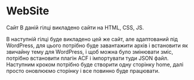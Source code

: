 # WebSite
Сайт
В даній гілці викладено сайти на HTML, CSS, JS.

В наступній гілці буде викладено цей же сайт, але адаптований під WordPress, для цього потрібно буде завантажити архів і встановити як звичайну тему для WordPress, і щоб можна було змінювати зміс, потрібно встановити плагін ACF і імпортувати туди JSON файл. Наступним кроком потрібно буде створити одну сторінку home, далі просто оновлюємо сторінку і все повинно буде працювати.
